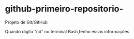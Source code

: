 # github-primeiro-repositorio-
Projeto de Git/GitHub

Quando digito "cd" no terminal Bash,tenho essas informações

